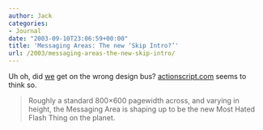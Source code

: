 ```yaml
---
author: Jack
categories:
- Journal
date: "2003-09-10T23:06:59+00:00"
title: 'Messaging Areas: The new ‘Skip Intro?’'
url: /2003/messaging-areas-the-new-skip-intro/
---
```


Uh oh, did [we][1] get on the wrong design bus? [actionscript.com][2] seems to think so.
  


> Roughly a standard 800&#215;600 pagewidth across, and varying in height, the Messaging Area is shaping up to be the new Most Hated Flash Thing on the planet.

 [1]: http://www.fusionary.com
 [2]: http://www.actionscript.com/archives/00000567.html